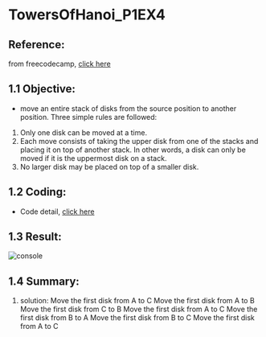 # TowersOfHanoi_P1EX4

Reference:
---------------
from freecodecamp, [click here](https://www.freecodecamp.org/news/analyzing-the-algorithm-to-solve-the-tower-of-hanoi-problem-686685f032e3/)

1.1 Objective:
----------------
- move an entire stack of disks from the source position to another position. Three simple rules are followed:

1. Only one disk can be moved at a time.
2. Each move consists of taking the upper disk from one of the stacks and placing it on top of another stack. In other words, a disk can only be moved if it is the uppermost disk on a stack.
3. No larger disk may be placed on top of a smaller disk.

1.2 Coding:
 -------------
- Code detail, [click here](https://github.com/tada1765/TowersOfHanoi_P1EX4/blob/master/src/TowersOfHanoi.c)

1.3 Result:
------------
 ![console](https://trello-attachments.s3.amazonaws.com/5d6b4cb5992da185ebf27eb3/5d6b4d57633e657cf9a304d9/01c10f8a58bcfc31b3259cad24766ff6/image.png)


1.4 Summary:
----------------
1. solution:
Move the first disk from A to C
Move the first disk from A to B
Move the first disk from C to B
Move the first disk from A to C
Move the first disk from B to A
Move the first disk from B to C
Move the first disk from A to C
